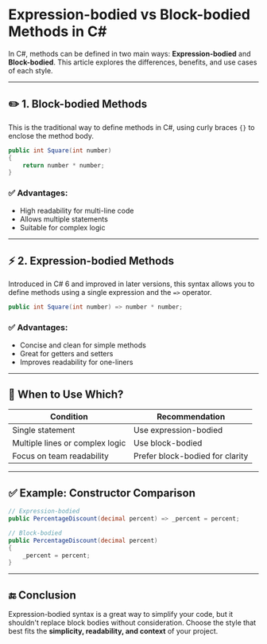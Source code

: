 # Expression-bodied vs Block-bodied Methods in C#

In C#, methods can be defined in two main ways: **Expression-bodied** and **Block-bodied**. This article explores the differences, benefits, and use cases of each style.

---

## ✏️ 1. Block-bodied Methods

This is the traditional way to define methods in C#, using curly braces `{}` to enclose the method body.

```csharp
public int Square(int number)
{
    return number * number;
}
```

### ✅ Advantages:
- High readability for multi-line code
- Allows multiple statements
- Suitable for complex logic

---

## ⚡ 2. Expression-bodied Methods

Introduced in C# 6 and improved in later versions, this syntax allows you to define methods using a single expression and the `=>` operator.

```csharp
public int Square(int number) => number * number;
```

### ✅ Advantages:
- Concise and clean for simple methods
- Great for getters and setters
- Improves readability for one-liners

---

## 📌 When to Use Which?

| Condition | Recommendation |
|----------|----------------|
| Single statement | Use expression-bodied |
| Multiple lines or complex logic | Use block-bodied |
| Focus on team readability | Prefer block-bodied for clarity |

---

## ✅ Example: Constructor Comparison

```csharp
// Expression-bodied
public PercentageDiscount(decimal percent) => _percent = percent;

// Block-bodied
public PercentageDiscount(decimal percent)
{
    _percent = percent;
}
```

---

## 🔚 Conclusion

Expression-bodied syntax is a great way to simplify your code, but it shouldn't replace block bodies without consideration. Choose the style that best fits the **simplicity, readability, and context** of your project.
